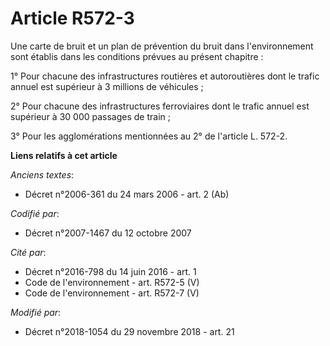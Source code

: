 # Article R572-3

Une carte de bruit et un plan de prévention du bruit dans l'environnement sont établis dans les conditions prévues au présent
chapitre :

1° Pour chacune des infrastructures routières et autoroutières dont le trafic annuel est supérieur à 3 millions de
véhicules ;

2° Pour chacune des infrastructures ferroviaires dont le trafic annuel est supérieur à 30 000 passages de train ;

3° Pour les agglomérations mentionnées au 2° de l'article L. 572-2.

**Liens relatifs à cet article**

_Anciens textes_:

  - Décret n°2006-361 du 24 mars 2006 - art. 2 (Ab)

_Codifié par_:

  - Décret n°2007-1467 du 12 octobre 2007

_Cité par_:

  - Décret n°2016-798 du 14 juin 2016 - art. 1
  - Code de l'environnement - art. R572-5 (V)
  - Code de l'environnement - art. R572-7 (V)

_Modifié par_:

  - Décret n°2018-1054 du 29 novembre 2018 - art. 21
